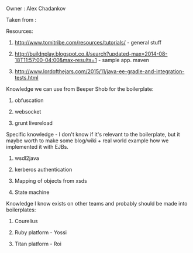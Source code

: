 Owner : Alex Chadankov

Taken from : 

Resources:

1. http://www.tomitribe.com/resources/tutorials/ - general stuff

2. http://buildnplay.blogspot.co.il/search?updated-max=2014-08-18T11:57:00-04:00&max-results=1 - sample app. maven 

3. http://www.lordofthejars.com/2015/11/java-ee-gradle-and-integration-tests.html

Knowledge we can use from Beeper Shob for the boilerplate:

1. obfuscation

2. websocket

3. grunt livereload


Specific knowledge - I don't know if it's relevant to the boilerplate, but it maybe worth to make some blog/wiki + real world example how we implemented it with EJBs.

1. wsdl2java

2. kerberos authentication

3. Mapping of objects from xsds

4. State machine


Knowledge I know exists on other teams and probably should be made into boilerplates:

1. Courelius

2. Ruby platform - Yossi

3. Titan platform - Roi
